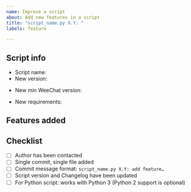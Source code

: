```yaml
---
name: Improve a script
about: Add new features in a script
title: "script_name.py X.Y: "
labels: feature

---
```


## Script info

<!-- MANDATORY INFO: -->

- Script name: 
- New version: 

<!-- Optional: fill only if you are sure that the new version now requires another specific WeeChat version -->
- New min WeeChat version: 

<!-- Optional: fill only if there are new requirements -->
- New requirements: 

## Features added

<!-- Describe the feature(s) you are adding in this pull request -->



## Checklist

<!-- Please check each item with "[x]" and ensure the script is compliant -->
<!-- See file Contributing.md for more information -->

- [ ] Author has been contacted
- [ ] Single commit, single file added
- [ ] Commit message format: `script_name.py X.Y: add feature…`
- [ ] Script version and Changelog have been updated
- [ ] For Python script: works with Python 3 (Python 2 support is optional)
